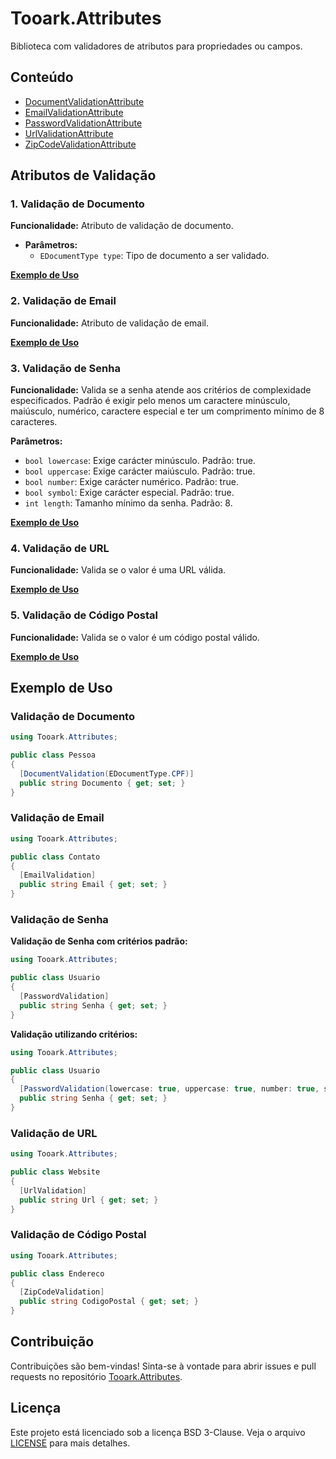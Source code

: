 # Tooark.Attributes

Biblioteca com validadores de atributos para propriedades ou campos.

## Conteúdo

- [DocumentValidationAttribute](#1-validação-de-documento)
- [EmailValidationAttribute](#2-validação-de-email)
- [PasswordValidationAttribute](#3-validação-de-senha)
- [UrlValidationAttribute](#4-validação-de-url)
- [ZipCodeValidationAttribute](#5-validação-de-código-postal)

## Atributos de Validação

### 1. Validação de Documento

**Funcionalidade:**
Atributo de validação de documento.

- **Parâmetros:**
  - `EDocumentType type`: Tipo de documento a ser validado.

[**Exemplo de Uso**](#validação-de-documento)

### 2. Validação de Email

**Funcionalidade:**
Atributo de validação de email.

[**Exemplo de Uso**](#validação-de-email)

### 3. Validação de Senha

**Funcionalidade:**
Valida se a senha atende aos critérios de complexidade especificados. Padrão é exigir pelo menos um caractere minúsculo, maiúsculo, numérico, caractere especial e ter um comprimento mínimo de 8 caracteres.

**Parâmetros:**

- `bool lowercase`: Exige carácter minúsculo. Padrão: true.
- `bool uppercase`: Exige carácter maiúsculo. Padrão: true.
- `bool number`: Exige carácter numérico. Padrão: true.
- `bool symbol`: Exige carácter especial. Padrão: true.
- `int length`: Tamanho mínimo da senha. Padrão: 8.

[**Exemplo de Uso**](#validação-de-senha)

### 4. Validação de URL

**Funcionalidade:**
Valida se o valor é uma URL válida.

[**Exemplo de Uso**](#validação-de-url)

### 5. Validação de Código Postal

**Funcionalidade:**
Valida se o valor é um código postal válido.

[**Exemplo de Uso**](#validação-de-código-postal)

## Exemplo de Uso

### Validação de Documento

```csharp
using Tooark.Attributes;

public class Pessoa
{
  [DocumentValidation(EDocumentType.CPF)]
  public string Documento { get; set; }
}
```

### Validação de Email

```csharp
using Tooark.Attributes;

public class Contato
{
  [EmailValidation]
  public string Email { get; set; }
}
```

### Validação de Senha

**Validação de Senha com critérios padrão:**

```csharp
using Tooark.Attributes;

public class Usuario
{
  [PasswordValidation]
  public string Senha { get; set; }
}
```

**Validação utilizando critérios:**

```csharp
using Tooark.Attributes;

public class Usuario
{
  [PasswordValidation(lowercase: true, uppercase: true, number: true, symbol: true, length: 8)]
  public string Senha { get; set; }
}
```

### Validação de URL

```csharp
using Tooark.Attributes;

public class Website
{
  [UrlValidation]
  public string Url { get; set; }
}
```

### Validação de Código Postal

```csharp
using Tooark.Attributes;

public class Endereco
{
  [ZipCodeValidation]
  public string CodigoPostal { get; set; }
}
```

## Contribuição

Contribuições são bem-vindas! Sinta-se à vontade para abrir issues e pull requests no repositório [Tooark.Attributes](https://github.com/Tooark/tooark).

## Licença

Este projeto está licenciado sob a licença BSD 3-Clause. Veja o arquivo [LICENSE](../LICENSE) para mais detalhes.
